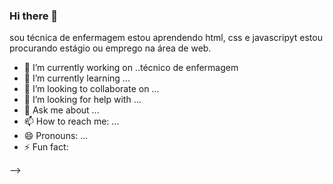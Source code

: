 ### Hi there 👋
sou técnica de enfermagem
estou aprendendo html, css e javascripyt
estou procurando estágio ou emprego na área de web.
- 🔭 I’m currently working on ..técnico de enfermagem
- 🌱 I’m currently learning ...
- 👯 I’m looking to collaborate on ...
- 🤔 I’m looking for help with ...
- 💬 Ask me about ...
- 📫 How to reach me: ...
- 😄 Pronouns: ...
- ⚡ Fun fact: 

-->
